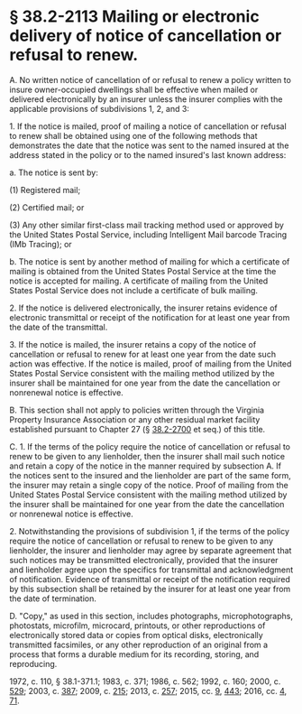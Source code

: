 # § 38.2-2113 Mailing or electronic delivery of notice of cancellation or refusal to renew.

<p>A. No written notice of cancellation of or refusal to renew a policy written to insure owner-occupied dwellings shall be effective when mailed or delivered electronically by an insurer unless the insurer complies with the applicable provisions of subdivisions 1, 2, and 3:</p><p>1. If the notice is mailed, proof of mailing a notice of cancellation or refusal to renew shall be obtained using one of the following methods that demonstrates the date that the notice was sent to the named insured at the address stated in the policy or to the named insured's last known address:</p><p>a. The notice is sent by:</p><p>(1) Registered mail;</p><p>(2) Certified mail; or</p><p>(3) Any other similar first-class mail tracking method used or approved by the United States Postal Service, including Intelligent Mail barcode Tracing (IMb Tracing); or</p><p>b. The notice is sent by another method of mailing for which a certificate of mailing is obtained from the United States Postal Service at the time the notice is accepted for mailing. A certificate of mailing from the United States Postal Service does not include a certificate of bulk mailing.</p><p>2. If the notice is delivered electronically, the insurer retains evidence of electronic transmittal or receipt of the notification for at least one year from the date of the transmittal.</p><p>3. If the notice is mailed, the insurer retains a copy of the notice of cancellation or refusal to renew for at least one year from the date such action was effective. If the notice is mailed, proof of mailing from the United States Postal Service consistent with the mailing method utilized by the insurer shall be maintained for one year from the date the cancellation or nonrenewal notice is effective.</p><p>B. This section shall not apply to policies written through the Virginia Property Insurance Association or any other residual market facility established pursuant to Chapter 27 (§ <a href='http://law.lis.virginia.gov/vacode/38.2-2700/'>38.2-2700</a> et seq.) of this title.</p><p>C. 1. If the terms of the policy require the notice of cancellation or refusal to renew to be given to any lienholder, then the insurer shall mail such notice and retain a copy of the notice in the manner required by subsection A. If the notices sent to the insured and the lienholder are part of the same form, the insurer may retain a single copy of the notice. Proof of mailing from the United States Postal Service consistent with the mailing method utilized by the insurer shall be maintained for one year from the date the cancellation or nonrenewal notice is effective.</p><p>2. Notwithstanding the provisions of subdivision 1, if the terms of the policy require the notice of cancellation or refusal to renew to be given to any lienholder, the insurer and lienholder may agree by separate agreement that such notices may be transmitted electronically, provided that the insurer and lienholder agree upon the specifics for transmittal and acknowledgment of notification. Evidence of transmittal or receipt of the notification required by this subsection shall be retained by the insurer for at least one year from the date of termination.</p><p>D. "Copy," as used in this section, includes photographs, microphotographs, photostats, microfilm, microcard, printouts, or other reproductions of electronically stored data or copies from optical disks, electronically transmitted facsimiles, or any other reproduction of an original from a process that forms a durable medium for its recording, storing, and reproducing.</p><p>1972, c. 110, § 38.1-371.1; 1983, c. 371; 1986, c. 562; 1992, c. 160; 2000, c. <a href='http://lis.virginia.gov/cgi-bin/legp604.exe?001+ful+CHAP0529'>529</a>; 2003, c. <a href='http://lis.virginia.gov/cgi-bin/legp604.exe?031+ful+CHAP0387'>387</a>; 2009, c. <a href='http://lis.virginia.gov/cgi-bin/legp604.exe?091+ful+CHAP0215'>215</a>; 2013, c. <a href='http://lis.virginia.gov/cgi-bin/legp604.exe?131+ful+CHAP0257'>257</a>; 2015, cc. <a href='http://lis.virginia.gov/cgi-bin/legp604.exe?151+ful+CHAP0009'>9</a>, <a href='http://lis.virginia.gov/cgi-bin/legp604.exe?151+ful+CHAP0443'>443</a>; 2016, cc. <a href='http://lis.virginia.gov/cgi-bin/legp604.exe?161+ful+CHAP0004'>4</a>, <a href='http://lis.virginia.gov/cgi-bin/legp604.exe?161+ful+CHAP0071'>71</a>.</p>